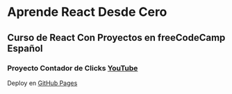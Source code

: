 # Aprende React Desde Cero 
## Curso de React Con Proyectos en freeCodeCamp Español
### Proyecto Contador de Clicks [YouTube](https://www.youtube.com/watch?v=6Jfk8ic3KVk&t=10159s)

Deploy en [GitHub Pages](https://walternomas.github.io/react-contador-de-clicks/)
